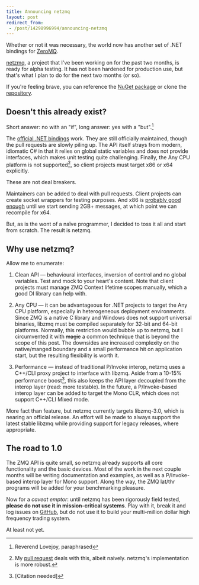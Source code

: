 ```yaml
---
title: Announcing netzmq
layout: post
redirect_from:
 - /post/14298996994/announcing-netzmq
---
```


Whether or not it was necessary, the world now has another set of .NET bindings for [ZeroMQ](http://www.zeromq.org/).

[netzmq][netzmq-repo], a project that I've been working on for the past two months, is ready for alpha testing. It has not been hardened for production use, but that's what I plan to do for the next two months (or so).

If you're feeling brave, you can reference the [NuGet package][netzmq-nuget] or clone the [repository][netzmq-repo].

## Doesn't this already exist?

Short answer: no with an "if", long answer: yes with a "but".[^rev]

The [official .NET bindings](https://github.com/zeromq/clrzmq2) work. They are still officially maintained, though the pull requests are slowly piling up. The API itself strays from modern, idiomatic C# in that it relies on global static variables and does not provide interfaces, which makes unit testing quite challenging. Finally, the Any CPU platform is not supported[^pull], so client projects must target x86 or x64 explicitly.

These are not deal breakers.

Maintainers can be added to deal with pull requests. Client projects can create socket wrappers for testing purposes. And x86 is [probably good enough][anycpu-trouble] until we start sending 2GB+ messages, at which point we can recompile for x64.

But, as is the wont of a na&iuml;ve programmer, I decided to toss it all and start from scratch. The result is netzmq.

## Why use netzmq?

Allow me to enumerate:

1. Clean API &mdash; behavioural interfaces, inversion of control and no global variables. Test and mock to your heart's content. Note that client projects must manage ZMQ Context lifetime scopes manually, which a good DI library can help with.

2. Any CPU &mdash; it can be advantageous for .NET projects to target the Any CPU platform, especially in heterogeneous deployment environments. Since ZMQ is a native C library and Windows does not support universal binaries, libzmq must be compiled separately for 32-bit and 64-bit platforms. Normally, this restriction would bubble up to netzmq, but I circumvented it with <del>magic</del> a common technique that is beyond the scope of this post. The downsides are increased complexity on the native/manged boundary and a small performance hit on application start, but the resulting flexibility is worth it.

3. Performance &mdash; instead of traditional P/Invoke interop, netzmq uses a C++/CLI proxy project to interface with libzmq. Aside from a 10-15% performance boost[^cit], this also keeps the API layer decoupled from the interop layer (read: more testable). In the future, a P/Invoke-based interop layer can be added to target the Mono CLR, which does not support C++/CLI Mixed mode.

More fact than feature, but netzmq currently targets libzmq-3.0, which is nearing an official release. An effort will be made to always support the latest stable libzmq while providing support for legacy releases, where appropriate.

## The road to 1.0

The ZMQ API is quite small, so netzmq already supports all core functionality and the basic devices. Most of the work in the next couple months will be writing documentation and examples, as well as a P/Invoke-based interop layer for Mono support. Along the way, the ZMQ lat/thr programs will be added for your benchmarking pleasure.

Now for a *caveat emptor*: until netzmq has been rigorously field tested, **please do not use it in mission-critical systems**. Play with it, break it and log issues on [GitHub][netzmq-repo], but do not use it to build your multi-million dollar high frequency trading system.

At least not yet.

[^rev]: Reverend Lovejoy, paraphrased
[^pull]: My <a href="https://github.com/zeromq/clrzmq2/pull/23">pull request</a> deals with this, albeit naively. netzmq's implementation is more robust.
[^cit]: \[Citation needed\]

[netzmq-repo]: https://github.com/jgoz/netzmq
[netzmq-nuget]: http://nuget.org/List/Packages/netzmq
[anycpu-trouble]: http://blogs.msdn.com/b/rmbyers/archive/2009/06/09/anycpu-exes-are-usually-more-trouble-then-they-re-worth.aspx
